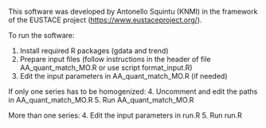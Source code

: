 This software was developed by Antonello Squintu (KNMI) in the framework of the EUSTACE project (https://www.eustaceproject.org/).

To run the software:

1. Install required R packages (gdata and trend)
2. Prepare input files (follow instructions in the header of file AA_quant_match_MO.R or use script format_input.R)
3. Edit the input parameters in AA_quant_match_MO.R (if needed)

If only one series has to be homogenized:
4. Uncomment and edit the paths in AA_quant_match_MO.R
5. Run AA_quant_match_MO.R

More than one series:
4. Edit the input parameters in run.R
5. Run run.R